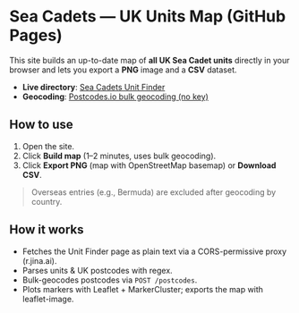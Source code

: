 # Sea Cadets — UK Units Map (GitHub Pages)

This site builds an up-to-date map of **all UK Sea Cadet units** directly in your browser and lets you export a **PNG** image and a **CSV** dataset.

- **Live directory**: [Sea Cadets Unit Finder](https://www.sea-cadets.org/units)  
- **Geocoding**: [Postcodes.io bulk geocoding (no key)](https://postcodes.io/docs/overview/)

## How to use
1. Open the site.
2. Click **Build map** (1–2 minutes, uses bulk geocoding).
3. Click **Export PNG** (map with OpenStreetMap basemap) or **Download CSV**.

> Overseas entries (e.g., Bermuda) are excluded after geocoding by country.

## How it works
- Fetches the Unit Finder page as plain text via a CORS-permissive proxy (r.jina.ai).
- Parses units & UK postcodes with regex.
- Bulk-geocodes postcodes via `POST /postcodes`.
- Plots markers with Leaflet + MarkerCluster; exports the map with leaflet-image.
